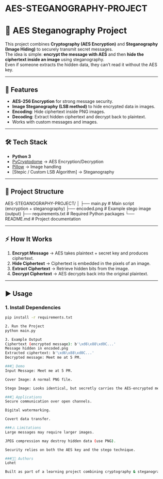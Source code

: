 # AES-STEGANOGRAPHY-PROJECT
# 🔐 AES Steganography Project  

This project combines **Cryptography (AES Encryption)** and **Steganography (Image Hiding)** to securely transmit secret messages.  
The idea is simple: **encrypt the message with AES** and then **hide the ciphertext inside an image** using steganography.  
Even if someone extracts the hidden data, they can’t read it without the AES key.  

---

## 🚀 Features  
- **AES-256 Encryption** for strong message security.  
- **Image Steganography (LSB method)** to hide encrypted data in images.  
- **Encoding**: Hide ciphertext inside PNG images.  
- **Decoding**: Extract hidden ciphertext and decrypt back to plaintext.  
- Works with custom messages and images.  

---

## 🛠️ Tech Stack  
- **Python 3**  
- [PyCryptodome](https://pypi.org/project/pycryptodome/) → AES Encryption/Decryption  
- [Pillow](https://pypi.org/project/pillow/) → Image handling  
- [Stepic / Custom LSB Algorithm] → Steganography  

---

## 📂 Project Structure  
AES-STEGANOGRAPHY-PROJECT/
│
├── main.py # Main script (encryption + steganography)
├── encoded.png # Example stego image (output)
├── requirements.txt # Required Python packages
└── README.md # Project documentation

---

## ⚡ How It Works  
1. **Encrypt Message** → AES takes plaintext + secret key and produces ciphertext.  
2. **Hide Ciphertext** → Ciphertext is embedded in the pixels of an image.  
3. **Extract Ciphertext** → Retrieve hidden bits from the image.  
4. **Decrypt Ciphertext** → AES decrypts back into the original plaintext.  

---

## ▶️ Usage  

### 1. Install Dependencies  
```bash
pip install -r requirements.txt

2. Run the Project
python main.py

3. Example Output
Ciphertext (encrypted message): b'\xd6\x88\xd0C...'
Message hidden in encoded.png
Extracted ciphertext: b'\xd6\x88\xd0C...'
Decrypted message: Meet me at 5 PM.

###📸 Demo
Input Message: Meet me at 5 PM.

Cover Image: A normal PNG file.

Stego Image: Looks identical, but secretly carries the AES-encrypted message.

###🎯 Applications
Secure communication over open channels.

Digital watermarking.

Covert data transfer.

###⚠️ Limitations
Large messages may require larger images.

JPEG compression may destroy hidden data (use PNG).

Security relies on both the AES key and the stego technique.

###👨‍💻 Authors
Lohet

Built as part of a learning project combining cryptography & steganography.
